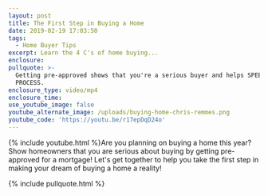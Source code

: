 ```yaml
---
layout: post
title: The First Step in Buying a Home
date: 2019-02-19 17:03:50
tags:
  - Home Buyer Tips
excerpt: Learn the 4 C's of home buying...
enclosure:
pullquote: >-
  Getting pre-approved shows that you're a serious buyer and helps SPEED UP THE
  PROCESS.
enclosure_type: video/mp4
enclosure_time:
use_youtube_image: false
youtube_alternate_image: /uploads/buying-home-chris-remmes.png
youtube_code: 'https://youtu.be/r17epDqD24o'
---
```


{% include youtube.html %}Are you planning on buying a home this year? Show homeowners that you are serious about buying by getting pre-approved for a mortgage! Let's get together to help you take the first step in making your dream of buying a home a reality!

{% include pullquote.html %}